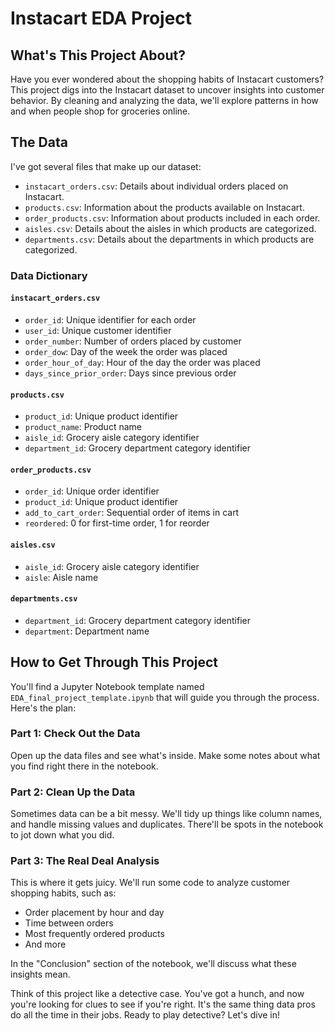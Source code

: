 # Instacart EDA Project

## What's This Project About?

Have you ever wondered about the shopping habits of Instacart customers? This project digs into the Instacart dataset to uncover insights into customer behavior. By cleaning and analyzing the data, we'll explore patterns in how and when people shop for groceries online.

## The Data

I've got several files that make up our dataset:
- `instacart_orders.csv`: Details about individual orders placed on Instacart.
- `products.csv`: Information about the products available on Instacart.
- `order_products.csv`: Information about products included in each order.
- `aisles.csv`: Details about the aisles in which products are categorized.
- `departments.csv`: Details about the departments in which products are categorized.

### Data Dictionary

#### `instacart_orders.csv`
- `order_id`: Unique identifier for each order
- `user_id`: Unique customer identifier
- `order_number`: Number of orders placed by customer
- `order_dow`: Day of the week the order was placed
- `order_hour_of_day`: Hour of the day the order was placed
- `days_since_prior_order`: Days since previous order

#### `products.csv`
- `product_id`: Unique product identifier
- `product_name`: Product name
- `aisle_id`: Grocery aisle category identifier
- `department_id`: Grocery department category identifier

#### `order_products.csv`
- `order_id`: Unique order identifier
- `product_id`: Unique product identifier
- `add_to_cart_order`: Sequential order of items in cart
- `reordered`: 0 for first-time order, 1 for reorder

#### `aisles.csv`
- `aisle_id`: Grocery aisle category identifier
- `aisle`: Aisle name

#### `departments.csv`
- `department_id`: Grocery department category identifier
- `department`: Department name

## How to Get Through This Project

You'll find a Jupyter Notebook template named `EDA_final_project_template.ipynb` that will guide you through the process. Here's the plan:

### Part 1: Check Out the Data
Open up the data files and see what's inside. Make some notes about what you find right there in the notebook.

### Part 2: Clean Up the Data
Sometimes data can be a bit messy. We'll tidy up things like column names, and handle missing values and duplicates. There'll be spots in the notebook to jot down what you did.

### Part 3: The Real Deal Analysis
This is where it gets juicy. We'll run some code to analyze customer shopping habits, such as:
- Order placement by hour and day
- Time between orders
- Most frequently ordered products
- And more

In the "Conclusion" section of the notebook, we'll discuss what these insights mean.

Think of this project like a detective case. You've got a hunch, and now you're looking for clues to see if you're right. It's the same thing data pros do all the time in their jobs. Ready to play detective? Let's dive in!
